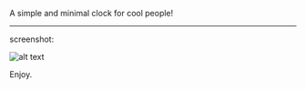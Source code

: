 A simple and minimal clock for cool people! 

---
screenshot:

![alt text](https://github.com/msbCyricTohoku/cyclock/blob/main/screenshot/img1.png)

Enjoy.
